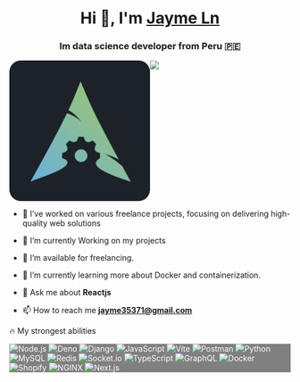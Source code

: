 
<h1 align="center">Hi 👋, I'm <a href="https://jayme-portfolio.vercel.app/" target="blank">
Jayme Ln</a></h1>
<h3 align="center">Im data science developer from Peru 🇵🇪 </h3>

<div style="display:flex">
<img src="https://raw.githubusercontent.com/archcraft-os/.github/main/profile/assets/logo.gif" style="width:50%">
<img src="https://firebasestorage.googleapis.com/v0/b/prueba-62d11.appspot.com/o/myTerminal.png?alt=media&token=0f9d19e3-0d8d-4803-952a-f6a04c84687e" style="width:50%">
</div>

- 🔭 I’ve worked on various freelance projects, focusing on delivering high-quality web solutions

- 🌱 I’m currently Working on my projects

- 🤝 I’m available for freelancing.

- 🌱 I’m currently learning more about Docker and containerization. 

- 💬 Ask me about **Reactjs**

- 📫 How to reach me **jayme35371@gmail.com**



🔥 My strongest abilities
<p align="left" style="background:gray;color:white">
  <!-- Backend -->
  <img src="https://cdn.jsdelivr.net/gh/devicons/devicon/icons/nodejs/nodejs-original.svg" alt="Node.js" width="40" height="40"/>
  <img src="https://cdn.jsdelivr.net/gh/devicons/devicon/icons/denojs/denojs-original.svg" alt="Deno" width="40" height="40"/>
  <img src="https://cdn.jsdelivr.net/gh/devicons/devicon/icons/django/django-plain.svg" alt="Django" width="40" height="40"/>

  <!-- Frontend -->
  <img src="https://cdn.jsdelivr.net/gh/devicons/devicon/icons/javascript/javascript-original.svg" alt="JavaScript" width="40" height="40"/>
  <img src="https://cdn.jsdelivr.net/gh/devicons/devicon/icons/vite/vite-original.svg" alt="Vite" width="40" height="40"/>

  <!-- Tools -->
  <img src="https://cdn.worldvectorlogo.com/logos/postman.svg" alt="Postman" width="40" height="40"/>
  <img src="https://cdn.jsdelivr.net/gh/devicons/devicon/icons/python/python-original.svg" alt="Python" width="40" height="40"/>

  <!-- Databases -->
  <img src="https://cdn.jsdelivr.net/gh/devicons/devicon/icons/mysql/mysql-original.svg" alt="MySQL" width="40" height="40"/>
  <img src="https://cdn.jsdelivr.net/gh/devicons/devicon/icons/redis/redis-original.svg" alt="Redis" width="40" height="40"/>

  <!-- Websockets -->
  <img src="https://socket.io/images/logo.svg" alt="Socket.io" width="40" height="40"/>

   <img src="https://cdn.jsdelivr.net/gh/devicons/devicon/icons/typescript/typescript-original.svg" alt="TypeScript" width="40" height="40"/>
  <img src="https://cdn.jsdelivr.net/gh/devicons/devicon/icons/graphql/graphql-plain.svg" alt="GraphQL" width="40" height="40"/>
  <img src="https://cdn.jsdelivr.net/gh/devicons/devicon/icons/docker/docker-original.svg" alt="Docker" width="40" height="40"/>

  <img src="https://cdn.worldvectorlogo.com/logos/shopify.svg" alt="Shopify" width="40" height="40"/>
    <img src="https://cdn.jsdelivr.net/gh/devicons/devicon/icons/nginx/nginx-original.svg" alt="NGINX" width="40" height="40"/>

  <img src="https://cdn.jsdelivr.net/gh/devicons/devicon/icons/nextjs/nextjs-original.svg" alt="Next.js" width="40" height="40"/>
</p>
